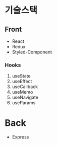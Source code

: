 # 기술스택

## Front

- React
- Redux
- Styled-Component

### Hooks

1. useState
2. useEffect
3. useCallback
4. useMemo
5. useNavigate
6. useParams

# Back

- Express
